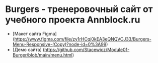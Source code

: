 # Burgers - тренеровочный сайт от учебного проекта Annblock.ru
 * [Макет сайта Figma] (https://www.figma.com/file/zy1rHCqj0kEA3eQNQVCJ33/Burgers-Menu-Responsive-(Copy)?node-id=0%3A99) 
* [Демо сайта] (https://github.com/Stacewicz/Module01-Burger/blob/main/menu.html)